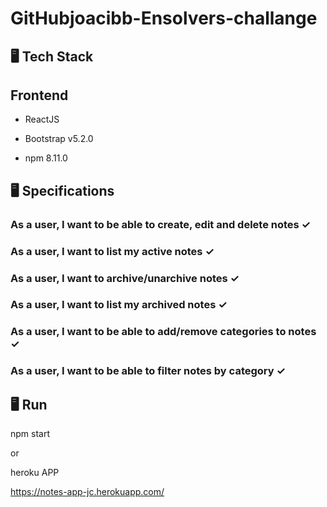 # GitHubjoacibb-Ensolvers-challange

🖥 Tech Stack
-----------------------------------------------------------------
## Frontend

* ReactJS

* Bootstrap v5.2.0

* npm 8.11.0

🖥 Specifications
-----------------------------------------------------------------
### As a user, I want to be able to create, edit and delete notes ✓

### As a user, I want to list my active notes ✓
  
### As a user, I want to archive/unarchive notes ✓

### As a user, I want to list my archived notes ✓

### As a user, I want to be able to add/remove categories to notes ✓

### As a user, I want to be able to filter notes by category ✓

🖥 Run
-----------------------------------------------------------------
npm start

or 

heroku APP

https://notes-app-jc.herokuapp.com/


